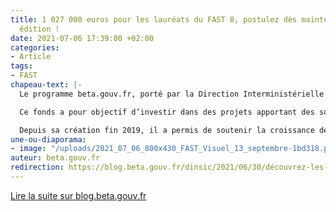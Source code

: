 ```yaml
---
title: 1 027 000 euros pour les lauréats du FAST 8, postulez dès maintenant à la 9ème
  édition !
date: 2021-07-06 17:39:00 +02:00
categories:
- Article
tags:
- FAST
chapeau-text: |-
  Le programme beta.gouv.fr, porté par la Direction Interministérielle du Numérique lance son 9ème appel à candidatures du Fonds d’Accélération des Startups d’État et de Territoires (FAST).

  Ce fonds a pour objectif d’investir dans des projets apportant des solutions concrètes à des problèmes de politique publique. Il favorise le passage à l’échelle de solutions développées par des administrations ayant un fort potentiel d’impact auprès de leur cible (citoyens ou agents).

  Depuis sa création fin 2019, il a permis de soutenir la croissance de 32 Startups d’État et de Territoires et l’émergence de 3 incubateurs ministériels. La liste des lauréats est disponible ici.
une-ou-diaporama:
- image: "/uploads/2021_07_06_800x430_FAST_Visuel_13_septembre-1bd318.png"
auteur: beta.gouv.fr
redirection: https://blog.beta.gouv.fr/dinsic/2021/06/30/découvrez-les-lauréats-du-fast-8-et-postulez-au-fast-9/
---
```


<div class="lien-important"><p><a href="https://blog.beta.gouv.fr/dinsic/2021/06/30/d%C3%A9couvrez-les-laur%C3%A9ats-du-fast-8-et-postulez-au-fast-9/"  title="Lire la suite sur blog.beta.gouv.fr - lien externe">Lire la suite sur blog.beta.gouv.fr</a></p></div>